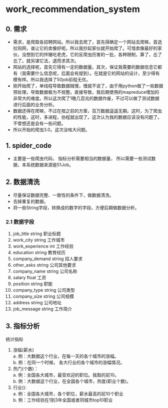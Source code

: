 # work_recommendation_system
## 0. 需求
- 需求，是爬取各招聘网站。所以我去爬了，首先得确定一个网站去爬嘛，首选拉钩网，谁让它的卖像好呢。所以我抄起家伙就开始爬了。可惜卖像最好的家伙，没想到它的拌猪吃老虎，它的反爬虫历害的一批，各种限制，算了，怂了怂了。就另谋它法，退而求其次。  
- 网站的选择呢，首先它得有一定的数据量。其次，保证我需要的数据信息它都有（我需要什么信息呢，后面会有提到）。在就是它的网站的设计，至少得有模有样。所以我选择了50job前程无优。  
- 刚开始爬了，单线程导致数据贼慢，慢就不说了，由于用python做了一些数据预处理，导致数据极为不规整。直接导致，我后期使用的mapreduce增加的非常大的难度。所以这次爬了1晚几百兆的数据作废，不过可以做了测试数据进行后面的业务分析。  
- 数据还得在爬嘛，不过在按之前的方案，百万数据遥遥无期。这时，为了爬虫的性能，这时，多进程，协程就出现了。这次认为我的数据应该没有问题了。不曾想还是会有一些问题。  
- 所以开始的爬虫3.0。这次没啥大问题。

## 1. spider_code
- 主要是一些爬虫代码， 指标分析需要相当的数据量， 所以需要一些测试数据，本系统数据来源是51Job。

## 2. 数据清洗
- 尽量保证数据完整、一致性的条件下，做数据清洗。
- 去掉重复的数据。
- 将一些String字段，转换成的数字的字段，方便后期做数据分析。

### 2.1 数据字段
1. job_title string 职业标题
2. work_city string 工作城市
3. work_experience int 工作经验
4. education string 教育经历
5. company_demand string 招人要求
6. other_asks string 公司其他要求
7. company_name string 公司名称
8. salary float 工资
9. position string 职能
10. company_type string 公司类型
11. company_size string 公司规模
12. address string 公司地址
13. job_message string 工作简介

## 3. 指标分析
统计指标  
1. 涨幅(薪水)  
	a. 例：大数据这个行业，在每一天的各个城市的涨幅。  
	b. 例：在同一个时候， 各大行业的各个城市的涨幅情况。
2. 热门(个数)：  
	a. 例：全国各大城市，最受欢迎的职位。我取的前10。  
	b. 例：大数据这个行业，在全国各个城市，热度(职业个数)。
3. 行业():  
	a. 例：全国各大城市，各个职位，薪水最高的前10个职业  
	b. 例：工作经验在1到3年全国或者同城市top10职业
